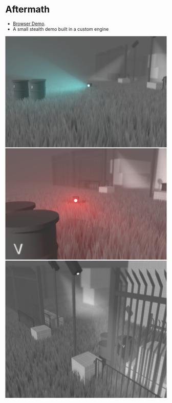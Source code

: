 # Aftermath

 - [Browser Demo](https://ryandoescg.github.io/VXEngine/).
 - A small stealth demo built in a custom engine

![Alt text](images/screens/0.png?raw=true "Title")
![Alt text](images/screens/1.png?raw=true "Title")
![Alt text](images/screens/2.png?raw=true "Title")
